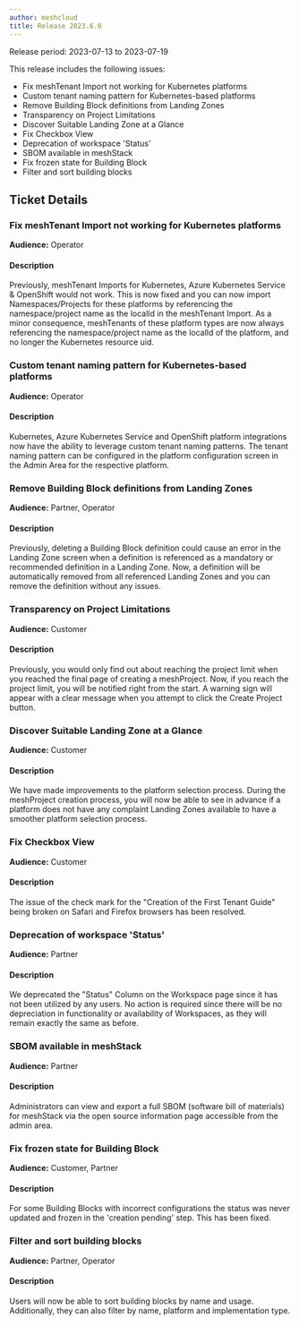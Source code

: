 ```yaml
---
author: meshcloud
title: Release 2023.6.0
---
```


Release period: 2023-07-13 to 2023-07-19

This release includes the following issues:
* Fix meshTenant Import not working for Kubernetes platforms
* Custom tenant naming pattern for Kubernetes-based platforms
* Remove Building Block definitions from Landing Zones
* Transparency on Project Limitations
* Discover Suitable Landing Zone at a Glance
* Fix Checkbox View
* Deprecation of workspace 'Status'
* SBOM available in meshStack
* Fix frozen state for Building Block
* Filter and sort building blocks
<!--truncate-->

## Ticket Details
### Fix meshTenant Import not working for Kubernetes platforms
**Audience:** Operator


#### Description
Previously, meshTenant Imports for Kubernetes, Azure Kubernetes Service & OpenShift would not work.
This is now fixed and you can now import Namespaces/Projects for these platforms by referencing the 
namespace/project name as the localId in the meshTenant Import.
As a minor consequence, meshTenants of these platform types are now always referencing the namespace/project
name as the localId of the platform, and no longer the Kubernetes resource uid.

### Custom tenant naming pattern for Kubernetes-based platforms
**Audience:** Operator


#### Description
Kubernetes, Azure Kubernetes Service and OpenShift platform integrations now have the ability to 
leverage custom tenant naming patterns. The tenant naming pattern can be configured in the platform
configuration screen in the Admin Area for the respective platform.

### Remove Building Block definitions from Landing Zones
**Audience:** Partner, Operator


#### Description
Previously, deleting a Building Block definition could cause an error in the Landing Zone screen when a definition is referenced as a mandatory or recommended definition in a Landing Zone. Now, a definition will be automatically removed from all referenced Landing Zones and you can remove the definition without any issues.

### Transparency on Project Limitations
**Audience:** Customer


#### Description
Previously, you would only find out about reaching the project 
limit when you reached the final page of creating a meshProject. 
Now, if you reach the project limit, you will be notified 
right from the start. A warning sign will appear with a 
clear message when you attempt to click the Create 
Project button.

### Discover Suitable Landing Zone at a Glance
**Audience:** Customer


#### Description
We have made improvements to the platform selection process. During the 
meshProject creation process, you will now be able to see in advance 
if a platform does not have any complaint Landing Zones available to 
have a smoother platform selection process.

### Fix Checkbox View
**Audience:** Customer


#### Description
The issue of the check mark for the "Creation of the First Tenant Guide" 
being broken on Safari and Firefox browsers has been resolved.

### Deprecation of workspace 'Status'
**Audience:** Partner


#### Description
We deprecated the "Status" Column on the Workspace page since it has not been utilized by any users. No action is required since there will be no depreciation in functionality or availability of Workspaces, as they will remain exactly the same as before.

### SBOM available in meshStack
**Audience:** Partner


#### Description
Administrators can view and export a full SBOM (software bill of materials) for meshStack via the open source information page accessible from the admin area.

### Fix frozen state for Building Block
**Audience:** Customer, Partner


#### Description
For some Building Blocks with incorrect configurations the status was never updated and frozen 
in the 'creation pending' step. This has been fixed.

### Filter and sort building blocks
**Audience:** Partner, Operator


#### Description
Users will now be able to sort building blocks by name and usage.
Additionally, they can also filter by name, platform and implementation type.


